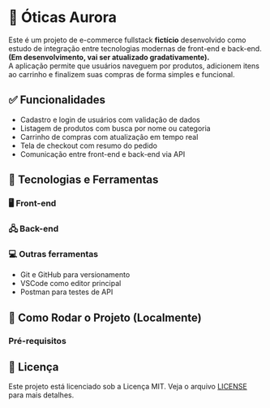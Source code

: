 # 🛒 Óticas Aurora
Este é um projeto de e-commerce fullstack **fictício** desenvolvido como estudo de integração entre tecnologias modernas de front-end e back-end. **(Em desenvolvimento, vai ser atualizado gradativamente).**             
A aplicação permite que usuários naveguem por produtos, adicionem itens ao carrinho e finalizem suas compras de forma simples e funcional.

## ✅ Funcionalidades

- Cadastro e login de usuários com validação de dados
- Listagem de produtos com busca por nome ou categoria
- Carrinho de compras com atualização em tempo real
- Tela de checkout com resumo do pedido
- Comunicação entre front-end e back-end via API

## 🧰 Tecnologias e Ferramentas
### 🖥️ Front-end
### 🖧 Back-end
### 💻 Outras ferramentas

- Git e GitHub para versionamento
- VSCode como editor principal
- Postman para testes de API
  
## 🚀 Como Rodar o Projeto (Localmente)

### Pré-requisitos

## 📄 Licença
Este projeto está licenciado sob a Licença MIT. Veja o arquivo [LICENSE](LICENSE) para mais detalhes.


